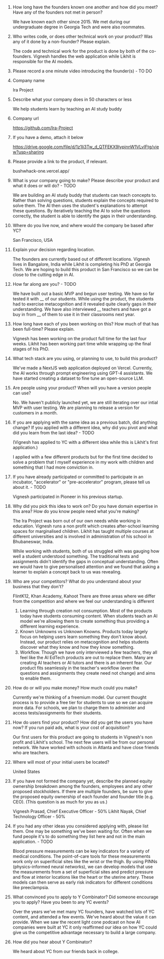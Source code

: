 1. How long have the founders known one another and how did you meet? Have any of the founders not met in person?

	We have known each other since 2015. We met during our undergraduate degree in Georgia Tech and were also roommates. 

2. Who writes code, or does other technical work on your product? Was any of it done by a non-founder? Please explain.

	The code and technical work for the product is done by both of the co-founders. Vignesh handles the web application while Likhit is responsible for the AI models.

3. Please record a one minute video introducing the founder(s) - TO DO

	

4. Company name

	Ira Project

5. Describe what your company does in 50 characters or less

	We help students learn by teaching an AI study buddy

6. Company url

	https://github.com/Ira-Project

7. If you have a demo, attach it below

	https://drive.google.com/file/d/1z1Ii3Tw_d_QTFEKX9IypjnnW1VLvIFtg/view?usp=sharing


8. Please provide a link to the product, if relevant.

	bushwhack-one.vercel.app/

9. What is your company going to make? Please describe your product and what it does or will do? - TODO

	We are building an AI study buddy that students can teach concepts to. Rather than solving questions, students explain the concepts required to solve them. The AI then uses the student's explanations to attempt these questions. By iteratively teaching the AI to solve the questions correctly, the student is able to identify the gaps in their understanding.

10. Where do you live now, and where would the company be based after YC?

	San Francisco, USA

11. Explain your decision regarding location.

	 The founders are currently based out of different locations. Vignesh lives in Bangalore, India while Likhit is completing his PhD at Georgia Tech. We are hoping to build this product in San Francisco so we can be close to the cutting edge in AI. 

12. How far along are you? - TODO

	We have built out a basic MVP and begun user testing. We have so far tested it with __ of our students. While using the product, the students had to exercise metacognition and it revealed quite clearly gaps in their understanding. We have also interviewed __ teachers and have got a buy in from __ of them to use it in their classrooms next year. 

13. How long have each of you been working on this? How much of that has been full-time? Please explain.

	Vignesh has been working on the product full time for the last four weeks. Likhit has been working part time while wrapping up the final stages of his PhD.

14. What tech stack are you using, or planning to use, to build this product?

	We've made a NextJS web application deployed on Vercel. Currently, the AI works through prompt engineering using GPT-4 assistants. We have started creating a dataset to fine tune an open-source LLM. 

15. Are people using your product? When will you have a version people can use?

	No. We haven't publicly launched yet, we are still iterating over our intial MVP with user testing. We are planning to release a version for customers in a month. 

16. If you are applying with the same idea as a previous batch, did anything change? If you applied with a different idea, why did you pivot and what did you learn from the last idea? - TODO

	(Vignesh has applied to YC with a different idea while this is Likhit's first application.)
	
	I applied with a few different products but for the first time decided to solve a problem that I myself experience in my work with children and something that I had more conviction in.


17. If you have already participated or committed to participate in an incubator, "accelerator" or "pre-accelerator" program, please tell us about it. - TODO

	Vignesh participated in Pioneer in his previous startup.

18. Why did you pick this idea to work on? Do you have domain expertise in this area? How do you know people need what you're making?

	The Ira Project was born out of our own needs while working in education. Vignesh runs a non profit which creates after-school learning spaces for marginalised children. Likhit has taught multiple courses at different universities and is involved in administration of his school in Bhubaneswar, India. 
	 
	While working with students, both of us struggled with was gauging how well a student understood something. The traditional tests and assignments didn't identify the gaps in conceptual understanding. Often we would have to give personalised attention and we found that asking a learner to explain a concept back to us was revealing. 

19. Who are your competitors? What do you understand about your business that they don't?

	FlintK12, Khan Academy, Kahoot
	There are three areas where we differ from the competition and where we feel our understanding is different
	1. Learning through creation not consumption. Most of the products today have students consuming content. When students teach an AI model we're allowing them to create something thus providing a different learning experience. 
	2. Known Unknowns vs Unknown Knowns. Products today largely focus on helping users learn something they don't know about. Instead, our product relies on metacognition and helps students discover what they know and how they know something. 
	3. Workflow. Though we have only interviewed a few teachers, they all feel like the AI EdTech products are out to replace them. Many are creating AI teachers or AI tutors and there is an inherent fear. Our product fits seamlessly in the teacher's workflow (even the questions and assignments they create need not change) and aims to enable them.

20. How do or will you make money? How much could you make?

	Currently we're thinking of a freemium model. Our current thought process is to provide a free tier for students to use so we can acquire more data. For schools, we plan to charge them to administer and access tests/assignments for their students. 

21. How do users find your product? How did you get the users you have now? If you run paid ads, what is your cost of acquisition?

	Our first users for this product are going to students in Vignesh's non profit and Likhit's school. The next few users will be from our personal network. We have worked with schools in Atlanta and have close friends who are teachers.

22. Where will most of your initial users be located?

	United States

23. If you have not formed the company yet, describe the planned equity ownership breakdown among the founders, employees and any other proposed stockholders. If there are multiple founders, be sure to give the proposed equity ownership of each founder and founder title (e.g. CEO). (This question is as much for you as us.)

	Vignesh Prasad, Chief Executive Officer - 50%
	Likhit Nayak, Chief Technology Officer - 50%

24. If you had any other ideas you considered applying with, please list them. One may be something we've been waiting for. Often when we fund people it's to do something they list here and not in the main application. - TODO

	Blood pressure measurements can be key indicators for a variety of medical conditions. The point-of-care tools for these measurements work only on superificial sites like the wrist or the thigh. By using PINNs (physics-informed neural networks), we can develop models that use the measurements from a set of superficial sites and predict pressure and flow at interior locations like the heart or the uterine artery. These models can then serve as early risk indicators for different conditions like preeclampsia.

25. What convinced you to apply to Y Combinator? Did someone encourage you to apply? Have you been to any YC events?

	Over the years we've met many YC founders, have watched lots of YC content, and attended a few events. We've heard about the value it can provide. When we saw the recent light cone podcast on how AI companies were built at YC it only reaffirmed our idea on how YC could give us the competitive advantage necessary to build a large company.

26.  How did you hear about Y Combinator?

	 We heard about YC from our friends back in college. 

